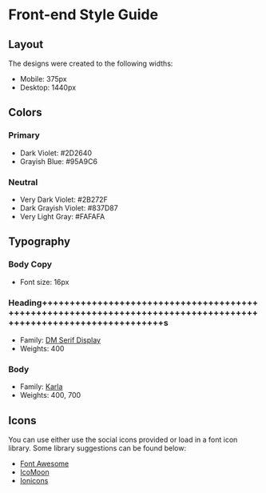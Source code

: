 # Front-end Style Guide

## Layout

The designs were created to the following widths:

- Mobile: 375px
- Desktop: 1440px

## Colors

### Primary

- Dark Violet: #2D2640
- Grayish Blue: #95A9C6

### Neutral

- Very Dark Violet: #2B272F
- Dark Grayish Violet: #837D87
- Very Light Gray: #FAFAFA

## Typography

### Body Copy

- Font size: 16px

### Heading++++++++++++++++++++++++++++++++++++++++++++++++++++++++++++++++++++++++++++++++++++++++++++++++++++++++++++++++s

- Family: [DM Serif Display](https://fonts.google.com/specimen/DM+Serif+Display)
- Weights: 400

### Body

- Family: [Karla](https://fonts.google.com/specimen/Karla)
- Weights: 400, 700

## Icons

You can use either use the social icons provided or load in a font icon library. Some library suggestions can be found below:

- [Font Awesome](https://fontawesome.com)
- [IcoMoon](https://icomoon.io)
- [Ionicons](https://ionicons.com)

